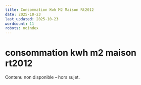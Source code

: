 ```yaml
---
title: Consommation Kwh M2 Maison Rt2012
date: 2025-10-23
last_updated: 2025-10-23
wordcount: 11
robots: noindex
---
```


# consommation kwh m2 maison rt2012

Contenu non disponible – hors sujet.